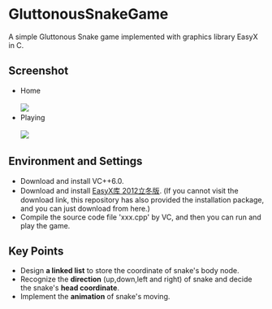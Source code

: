 # GluttonousSnakeGame
A simple Gluttonous Snake game implemented with graphics library EasyX in C.
## Screenshot
* Home<br><br>![](http://yaochenkun.cn/wordpress/wp-content/uploads/2016/07/snake1.jpg)
* Playing<br><br>![](http://yaochenkun.cn/wordpress/wp-content/uploads/2016/07/snake2.jpg)

## Environment and Settings
* Download and install VC++6.0.
* Download and install [EasyX库 2012立冬版](http://www.easyx.cn/downloads/View.aspx?id=6). (If you cannot visit the download link, this repository has also provided the installation package, and you can just download from here.)
* Compile the source code file 'xxx.cpp' by VC, and then you can run and play the game.

## Key Points
* Design __a linked list__ to store the coordinate of snake's body node.
* Recognize the __direction__ (up,down,left and right) of snake and decide the snake's __head coordinate__.
* Implement the __animation__ of snake's moving.
